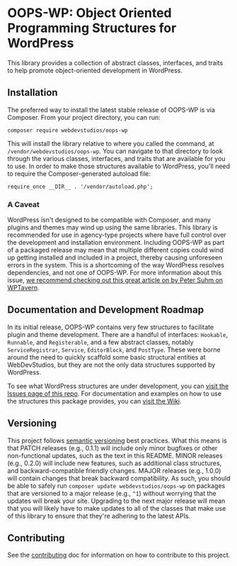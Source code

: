 # OOPS-WP: Object Oriented Programming Structures for WordPress
This library provides a collection of abstract classes, interfaces,
and traits to help promote object-oriented development in WordPress.

## Installation
The preferred way to install the latest stable release of OOPS-WP is
via Composer. From your project directory, you can run:
```
composer require webdevstudios/oops-wp
```

This will install the library relative to where you called the command,
at `/vendor/webdevstudios/oops-wp`. You can navigate to that directory
to look through the various classes, interfaces, and traits that are
available for you to use. In order to make those structures available
to WordPress, you'll need to require the Composer-generated autoload file:

```
require_once __DIR__ . '/vendor/autoload.php';
```

### A Caveat
WordPress isn't designed to be compatible with Composer, and many plugins
and themes may wind up using the same libraries. This library is
recommended for use in agency-type projects where have full control
over the development and installation environment. Including OOPS-WP
as part of a packaged release may mean that multiple different copies
could wind up getting installed and included in a project, thereby causing
unforeseen errors in the system. This is a shortcoming of the way WordPress
resolves dependencies, and not one of OOPS-WP. For more information
about this issue, [we recommend checking out this great article
on by Peter Suhm on WPTavern](https://wptavern.com/a-narrative-of-using-composer-in-a-wordpress-plugin).

## Documentation and Development Roadmap
In its initial release, OOPS-WP contains very few structures to facilitate
plugin and theme development. There are a handful of interfaces:
`Hookable`, `Runnable`, and `Registerable`, and a few abstract classes,
notably `ServiceRegistrar`, `Service`, `EditorBlock`, and `PostType`.
These were borne around the need to quickly scaffold some basic
structural entities at WebDevStudios, but they are not the only
data structures supported by WordPress.

To see what WordPress structures are under development, you can
[visit the Issues page of this repo](https://github.com/webdevstudios/oops-wp/issues).
For documentation and examples on how to use the structures this package
provides, you can [visit the Wiki](https://github.com/webdevstudios/oops-wp/wiki).

## Versioning
This project follows [semantic versioning](https://semver.org) best
practices. What this means is that PATCH releases (e.g., 0.1.1) will
include only minor bugfixes or other non-functional updates, such as
the text in this README. MINOR releases (e.g., 0.2.0) will include
new features, such as additional class structures, and backward-compatible
friendly changes. MAJOR releases (e.g., 1.0.0) will contain
changes that break backward compatibility. As such, you should be
able to safely run `composer update webdevstudios/oops-wp` on packages
that are versioned to a major release (e.g., `^1`) without worrying
that the updates will break your site. Upgrading to the next major release
will mean that you will likely have to make updates to all of the classes
that make use of this library to ensure that they're adhering to the
latest APIs.

## Contributing
See the [contributing](CONTRIBUTING.md) doc for information on
how to contribute to this project.
